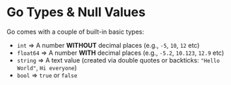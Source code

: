 # Go Types & Null Values

Go comes with a couple of built-in basic types:
- `int` =>  A number **WITHOUT** decimal places (e.g., `-5`, `10`, `12` etc)
- `float64` => A number **WITH** decimal places (e.g., `-5.2`, `10.123`, `12.9` etc)
- `string` => A text value (created via double quotes or backticks: `"Hello World"`, `Hi everyone`)
- `bool` => `true` or `false`
